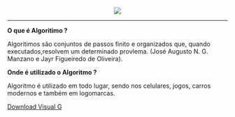 <center><img src="http://arquivo.devmedia.com.br/cursos/imagem/curso_curso-de-algoritmo_1945.jpg"></center>
<hr>

<strong > O que é Algoritimo ? </strong>

<p>Algoritimos são conjuntos de passos finito e organizados que, quando executados,resolvem um determinado provlema. (José Augusto N. G. Manzano e Jayr Figueiredo de Oliveira).</p>



<strong>Onde é utilizado o Algoritmo ?</strong>
<p>Algoritmo é utilizado em todo lugar, sendo nos celulares, jogos, carros modernos e também em logomarcas.</p>

<a href="http://www.apoioinformatica.inf.br/produtos/visualg"> Download Visual G </a>
